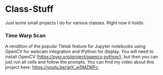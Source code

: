 # Class-Stuff

Just some small projects I do for various classes. Right now it holds:

### Time Warp Scan ###

A rendition of the popular Tiktok feature for Jupyter notebooks using OpenCV for webcam integration and IPython for display. You will need to install OpenCV (https://pypi.org/project/opencv-python/), but then you can just run all cells and follow the prompts. You can find my video about this project here: https://youtu.be/gnY_w5MZWFc.
